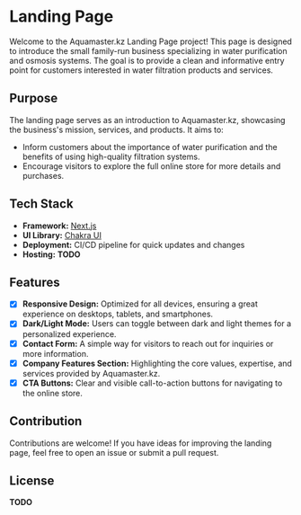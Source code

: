 # Landing Page

Welcome to the Aquamaster.kz Landing Page project! This page is designed to introduce the small family-run business specializing in water purification and osmosis systems. The goal is to provide a clean and informative entry point for customers interested in water filtration products and services.

## Purpose

The landing page serves as an introduction to Aquamaster.kz, showcasing the business's mission, services, and products. It aims to:

- Inform customers about the importance of water purification and the benefits of using high-quality filtration systems.
- Encourage visitors to explore the full online store for more details and purchases.

## Tech Stack

- **Framework:** [Next.js](https://nextjs.org/)
- **UI Library:** [Chakra UI](https://chakra-ui.com/)
- **Deployment:** CI/CD pipeline for quick updates and changes
- **Hosting:** **TODO** 

## Features

- [x] **Responsive Design:** Optimized for all devices, ensuring a great experience on desktops, tablets, and smartphones.
- [x] **Dark/Light Mode:** Users can toggle between dark and light themes for a personalized experience.
- [x] **Contact Form:** A simple way for visitors to reach out for inquiries or more information.
- [x] **Company Features Section:** Highlighting the core values, expertise, and services provided by Aquamaster.kz.
- [x] **CTA Buttons:** Clear and visible call-to-action buttons for navigating to the online store.

## Contribution

Contributions are welcome! If you have ideas for improving the landing page, feel free to open an issue or submit a pull request.

## License

**TODO**
